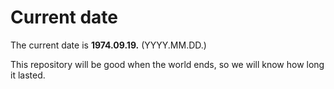 # Current date

The current date is **1974.09.19.** (YYYY.MM.DD.)

This repository will be good when the world ends, so we will know how long it lasted.